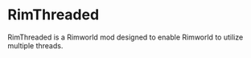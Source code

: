 # RimThreaded
RimThreaded is a Rimworld mod designed to enable Rimworld to utilize multiple threads.

